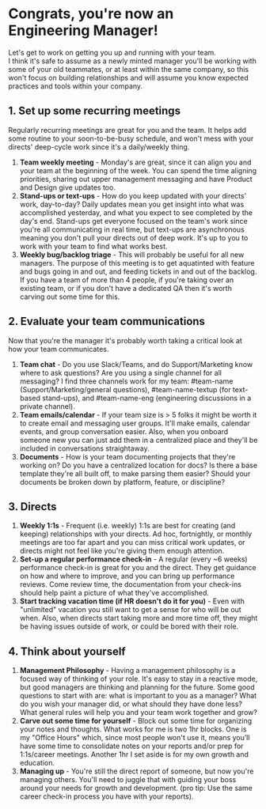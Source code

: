 # Congrats, you're now an Engineering Manager!
Let's get to work on getting you up and running with your team.
<br>I think it's safe to assume as a newly minted manager you'll be working with some of your old teammates, or at least within the same company, so this won't focus on building relationships and will assume you know expected practices and tools within your company.

## 1. Set up some recurring meetings
Regularly recurring meetings are great for you and the team. It helps add some routine to your soon-to-be-busy schedule, and won't mess with your directs' deep-cycle work since it's a daily/weekly thing.
1. **Team weekly meeting** - Monday's are great, since it can align you and your team at the beginning of the week. You can spend the time aligning priorities, sharing out upper management messaging and have Product and Design give updates too.
1. **Stand-ups or text-ups** - How do you keep updated with your directs' work, day-to-day? Daily updates mean you get insight into what was accomplished yesterday, and what you expect to see completed by the day's end. Stand-ups get everyone focused on the team's work since you're all communicating in real time, but text-ups are asynchronous meaning you don't pull your directs out of deep work. It's up to you to work with your team to find what works best.
1. **Weekly bug/backlog triage** - This will probably be useful for all new managers. The purpose of this meeting is to get aquatinted with feature and bugs going in and out, and feeding tickets in and out of the backlog. If you have a team of more than 4 people, if you're taking over an existing team, or if you don't have a dedicated QA then it's worth carving out some time for this.

## 2. Evaluate your team communications
Now that you're the manager it's probably worth taking a critical look at how your team communicates.
1. **Team chat** - Do you use Slack/Teams, and do Support/Marketing know where to ask questions? Are you using a single channel for all messaging? I find three channels work for my team: #team-name (Support/Marketing/general questions), #team-name-textup (for text-based stand-ups), and #team-name-eng (engineering discussions in a private channel).
1. **Team emails/calendar** - If your team size is > 5 folks it might be worth it to create email and messaging user groups. It'll make emails, calendar events, and group conversation easier. Also, when you onboard someone new you can just add them in a centralized place and they'll be included in conversations straightaway.
1. **Documents** - How is your team documenting projects that they're working on? Do you have a centralized location for docs? Is there a base template they're all built off, to make parsing them easier? Should your documents be broken down by platform, feature, or discipline?

## 3. Directs
1. **Weekly 1:1s** - Frequent (i.e. weekly) 1:1s are best for creating (and keeping) relationships with your directs. Ad hoc, fortnightly, or monthly meetings are too far apart and you can miss critical work updates, or directs might not feel like you're giving them enough attention.
1. **Set-up a regular performance check-in** - A regular (every ~6 weeks) performance check-in is great for you and the direct. They get guidance on how and where to improve, and you can bring up performance reviews. Come review time, the documentation from your check-ins should help paint a picture of what they've accomplished.
1. **Start tracking vacation time (if HR doesn't do it for you)** - Even with "unlimited" vacation you still want to get a sense for who will be out when. Also, when directs start taking more and more time off, they might be having issues outside of work, or could be bored with their role.

## 4. Think about yourself
1. **Management Philosophy** - Having a management philosophy is a focused way of thinking of your role. It's easy to stay in a reactive mode, but good managers are thinking and planning for the future.
Some good questions to start with are: what is important to you as a manager? What do you wish your manager did, or what should they have done less? What general rules will help you and your team work together and grow?
1. **Carve out some time for yourself** - Block out some time for organizing your notes and thoughts. What works for me is two 1hr blocks. One is my "Office Hours" which, since most people won't use it, means you’ll have some time to consolidate notes on your reports and/or prep for 1:1s/career meetings. Another 1hr I set aside is for my own growth and education.
1. **Managing up** - You're still the direct report of someone, but now you're managing others. You'll need to juggle that with guiding your boss around your needs for growth and development. (pro tip: Use the same career check-in process you have with your reports).